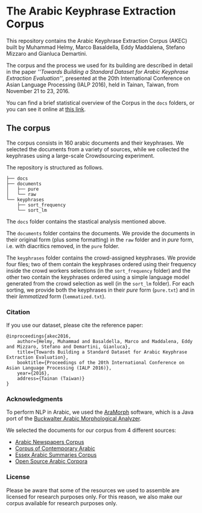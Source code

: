 # The Arabic Keyphrase Extraction Corpus
This repository contains the Arabic Keyphrase Extraction Corpus (AKEC) built by Muhammad Helmy, Marco Basaldella, Eddy Maddalena, Stefano Mizzaro and Gianluca Demartini.

The corpus and the process we used for its building are described in detail in the paper _''Towards Building a Standard Dataset for Arabic Keyphrase Extraction Evaluation''_, presented at the 20th International Conference on Asian Language Processing (IALP 2016), held in Tainan, Taiwan, from November 21 to 23, 2016.

You can find a brief statistical overview of the Corpus in the ```docs``` folders, or you can see it online at [this link](https://ailab-uniud.github.io/akec/).

## The corpus

The corpus consists in 160 arabic documents and their keyphrases. We selected the documents from a variety of sources, while we collected the keyphrases using a large-scale Crowdsourcing experiment. 

The repository is structured as follows.

```
├── docs 
├── documents 
│   ├── pure
│   └── raw
└── keyphrases
    ├── sort_frequency
    └── sort_lm
```

The ```docs``` folder contains the stastical analysis mentioned above.

The ```documents``` folder contains the documents. We provide the documents in their original form (plus some formatting) in the ```raw``` folder and in _pure_ form, i.e. with diacritics removed, in the ```pure``` folder. 

The ```keyphrases``` folder contains the crowd-assigned keyphrases. We provide four files; two of them contain the keyphrases ordered using their frequency inside the crowd workers selections (in the `sort_frequency` folder) and the other two contain the keyphrases ordered using a simple language model generated from the crowd selection as well (in the `sort_lm` folder). For each sorting, we provide both the keyphrases in their _pure_ form (```pure.txt```) and in their _lemmatized_ form (```lemmatized.txt```).

### Citation

If you use our dataset, please cite the reference paper:

```
@inproceedings{akec2016,
	author={Helmy, Muhammad and Basaldella, Marco and Maddalena, Eddy and Mizzaro, Stefano and Demartini, Gianluca},
    title={Towards Building a Standard Dataset for Arabic Keyphrase Extraction Evaluation},
    booktitle={Proceedings of the 20th International Conference on Asian Language Processing (IALP 2016)},
    year={2016},
    address={Tainan (Taiwan)}
}
```

### Acknowledgments

To perform NLP in Arabic, we used the [AraMorph](http://www.nongnu.org/aramorph/) software, which is a Java port of the [Buckwalter Arabic Morphological Analyzer](https://catalog.ldc.upenn.edu/LDC2002L49). 

We selected the documents for our corpus from 4 different sources:
* [Arabic Newspapers Corpus](https://sites.google.com/site/mouradabbas9/corpora)
* [Corpus of Contemporary Arabic](https://sourceforge.net/projects/easc-corpus/)
* [Essex Arabic Summaries Corpus](https://sourceforge.net/projects/easc-corpus/)
* [Open Source Arabic Corpora](https://sites.google.com/site/motazsite/corpora/osac)


### License

Please be aware that some of the resources we used to assemble are licensed for research purposes only. For this reason, we also make our corpus available for research purposes only. 
